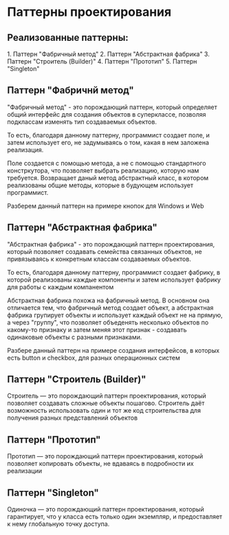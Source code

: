 <h1> Паттерны проектирования </h1>
<h2>Реализованные паттерны: </h2>
1. Паттерн "Фабричный метод"
2. Паттерн "Абстрактная фабрика"
3. Паттерн "Строитель (Builder)"
4. Паттерн "Прототип"
5. Паттерн "Singleton"
<h2> Паттерн "Фабричнй метод" </h2>
<p> "Фабричный метод" - это порождающий паттерн, который определяет общий интерфейс
для создания объектов в суперклассе, позволяя подклассам изменять тип создаваемых объектов. </p>
<p> То есть, благодаря данному паттерну, программист создает поле, и затем использует его,
не задумываясь о том, какая в нем заложена реализация. </p>
<p> Поле создается с помощью метода, а не с помощью стандартного констркутора, что позволяет выбрать
 реализацию, которую нам требуется. Возвращает даный метод абстрактный класс, в котором реализованы
 общие методы, которые в будующем использует программист. </p>
<p> Разберем данный паттерн на примере кнопок для Windows и Web </p>
<h2> Паттерн "Абстрактная фабрика" </h2>
<p> "Абстрактная фабрика" - это порождающий паттерн проектирования, который позволяет создавать
семейства связанных объектов, не привязываясь к конкретным классам создаваемых объектов. </p>
<p> То есть, благодаря данному паттерну, программист создает фабрику, в которой реализованы каждые компоненты
и затем использует фабрику для работы с каждым компанентом </p>
<p> Абстрактная фабрика похожа на фабричный метод. В основном она отличается тем, что фабричный метод создает
объект, а абстрактная фабрика групирует объекты и использует каждый объект не на прямую, а через "группу",
 что позволяет объеденять несколько объектов по какому-то признаку и затем меняя этот признак -
 создавать одинаковые объекты с разными признаками.</p>
 <p> Разбере данный паттерн на примере создания интерфейсов, в которых есть button и checkbox, для разных
 операционных систем </p>
<h2> Паттерн "Строитель (Builder)" </h2>
<p> Строитель — это порождающий паттерн проектирования, который позволяет создавать сложные объекты пошагово.
Строитель даёт возможность использовать один и тот же код строительства для получения разных
 представлений объектов </p>
 <h2> Паттерн "Прототип"</h2>
 <p> Прототип —  это порождающий паттерн проектирования, который позволяет копировать объекты, не вдаваясь
 в подробности их реализации </p>
<h2> Паттерн "Singleton"</h2>
<p> Одиночка — это порождающий паттерн проектирования, который гарантирует, что у класса есть только один экземпляр,
и предоставляет к нему глобальную точку доступа. </p>